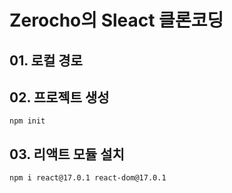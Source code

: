# Zerocho의 Sleact 클론코딩

## 01. 로컬 경로

## 02. 프로젝트 생성
    npm init

## 03. 리액트 모듈 설치
    npm i react@17.0.1 react-dom@17.0.1